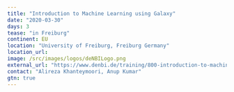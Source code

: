```yaml
---
title: "Introduction to Machine Learning using Galaxy"
date: "2020-03-30"
days: 3
tease: "in Freiburg"
continent: EU
location: "University of Freiburg, Freiburg Germany"
location_url:
image: /src/images/logos/deNBILogo.png
external_url: "https://www.denbi.de/training/800-introduction-to-machine-learning-using-galaxy"
contact: "Alireza Khanteymoori, Anup Kumar"
gtn: true
---
```

